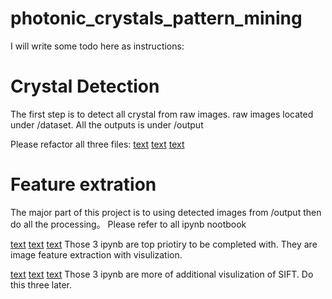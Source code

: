 # photonic_crystals_pattern_mining

I will write some todo here as instructions:

# Crystal Detection

The first step is to detect all crystal from raw images. raw images located under /dataset. All the outputs is under /output

Please refactor all three files:
[text](IRCS_cv_locator_new_data_temporal.py) [text](IRCS_cv_locator_new_data.py) [text](IRCS_cv_locator.py)

# Feature extration

The major part of this project is to using detected images from /output then do all the processing。
Please refer to all ipynb nootbook

[text](IRCS_CANNY_TSNE.ipynb) [text](IRCS_HOG_TSNE.ipynb) [text](IRCS_SIFT_TSNE.ipynb)
Those 3 ipynb are top priotiry to be completed with. They are image feature extraction with visulization.

[text](IRCS_SIFT_PATTERN.ipynb) [text](IRCS_SIFT_PATTERN_DENSITY_MAP.ipynb) [text](IRCS_SIFT_PATTERN_ALIGNMENT.ipynb)
Those 3 ipynb are more of additional visulization of SIFT. Do this three later.